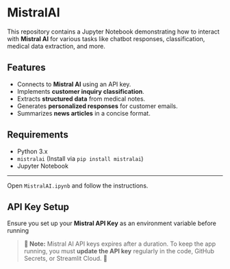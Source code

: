 # MistralAI

This repository contains a Jupyter Notebook demonstrating how to interact with **Mistral AI** for various tasks like chatbot responses, classification, medical data extraction, and more.

## Features
- Connects to **Mistral AI** using an API key.
- Implements **customer inquiry classification**.
- Extracts **structured data** from medical notes.
- Generates **personalized responses** for customer emails.
- Summarizes **news articles** in a concise format.

## Requirements
- Python 3.x
- `mistralai` (Install via `pip install mistralai`)
- Jupyter Notebook

------------------------------------------------------

Open `MistralAI.ipynb` and follow the instructions.

## API Key Setup
Ensure you set up your **Mistral API Key** as an environment variable before running

> **🔔 Note:** Mistral AI API keys expires after a duration. To keep the app running, you must **update the API key** regularly in the code, GitHub Secrets, or Streamlit Cloud. 🚀


